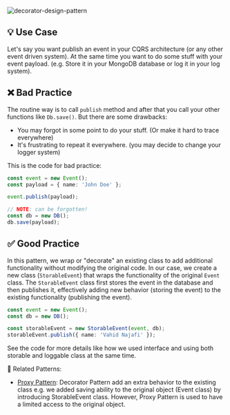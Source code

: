 ![decorator-design-pattern](../../assets/decorator.jpg)

## 💡 Use Case

Let's say you want publish an event in your CQRS architecture (or any other event driven system). At the same time you want to do some stuff with your event payload. (e.g. Store it in your MongoDB database or log it in your log system).

## ❌ Bad Practice

The routine way is to call `publish` method and after that you call your other functions like `Db.save()`. But there are some drawbacks:

- You may forgot in some point to do your stuff. (Or make it hard to trace everywhere)
- It's frustrating to repeat it everywhere. (you may decide to change your logger system)

This is the code for bad practice:

```typescript
const event = new Event();
const payload = { name: 'John Doe' };

event.publish(payload);

// NOTE: can be forgotten!
const db = new DB();
db.save(payload);
```


## ✅ Good Practice

In this pattern, we wrap or "decorate" an existing class to add additional functionality without modifying the original code. In our case, we create a new class (`StorableEvent`) that wraps the functionality of the original `Event` class. The `StorableEvent` class first stores the event in the database and then publishes it, effectively adding new behavior (storing the event) to the existing functionality (publishing the event).

```typescript
const event = new Event();
const db = new DB();

const storableEvent = new StorableEvent(event, db);
storableEvent.publish({ name: 'Vahid Najafi' });
```

See the code for more details like how we used interface and using both storable and loggable class at the same time.

🔗 Related Patterns:

- [Proxy Pattern](../proxy/README.md): Decorator Pattern add an extra behavior to the existing class e.g. we added saving ability to the original object (Event class) by introducing StorableEvent class. However, Proxy Pattern is used to have a limited access to the original object.
